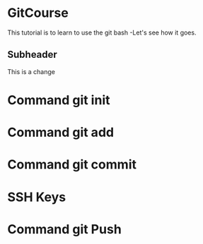 # GitCourse
This tutorial is to learn to use the git bash
-Let's see how it goes.
## Subheader
This is a change
# Command git init

# Command git add

# Command git commit

# SSH Keys

# Command git Push